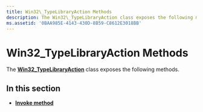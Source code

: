 ```yaml
---
title: Win32\_TypeLibraryAction Methods
description: The Win32\_TypeLibraryAction class exposes the following methods.
ms.assetid: '0BAA985E-4143-430D-8B59-C8612E3018BB'
---
```


# Win32\_TypeLibraryAction Methods

The [**Win32\_TypeLibraryAction**](win32-typelibraryaction.md) class exposes the following methods.

## In this section

-   [**Invoke method**](invoke-method-in-class-win32-typelibraryaction.md)

 

 




